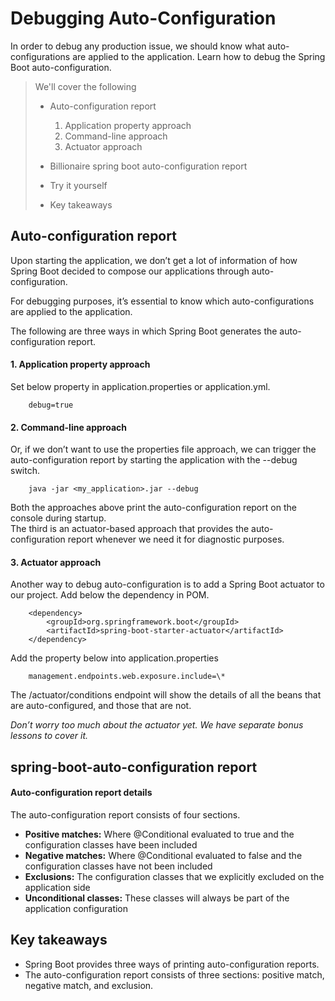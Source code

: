# Debugging Auto-Configuration

In order to debug any production issue, we should know what auto-configurations are applied to the application. Learn how to debug the Spring Boot auto-configuration.

> We'll cover the following
>
> - Auto-configuration report
>
>   1.  Application property approach
>   2.  Command-line approach
>   3.  Actuator approach
>
> - Billionaire spring boot auto-configuration report
> - Try it yourself
> - Key takeaways

## Auto-configuration report

Upon starting the application, we don’t get a lot of information of how Spring Boot decided to compose our applications through auto-configuration.

For debugging purposes, it’s essential to know which auto-configurations are applied to the application.

The following are three ways in which Spring Boot generates the auto-configuration report.

#### 1. Application property approach

Set below property in application.properties or application.yml.

        debug=true

#### 2. Command-line approach

Or, if we don’t want to use the properties file approach, we can trigger the auto-configuration report by starting the application with the --debug switch.

        java -jar <my_application>.jar --debug

Both the approaches above print the auto-configuration report on the console during startup.  
 The third is an actuator-based approach that provides the auto-configuration report whenever we need it for diagnostic purposes.

#### 3. Actuator approach

Another way to debug auto-configuration is to add a Spring Boot actuator to our project. Add below the dependency in POM.

        <dependency>
            <groupId>org.springframework.boot</groupId>
            <artifactId>spring-boot-starter-actuator</artifactId>
        </dependency>

Add the property below into application.properties

        management.endpoints.web.exposure.include=\*

The /actuator/conditions endpoint will show the details of all the beans that are auto-configured, and those that are not.

_Don’t worry too much about the actuator yet. We have separate bonus lessons to cover it._

## spring-boot-auto-configuration report

#### Auto-configuration report details

The auto-configuration report consists of four sections.

- **Positive matches:** Where @Conditional evaluated to true and the configuration classes have been included
- **Negative matches:** Where @Conditional evaluated to false and the configuration classes have not been included
- **Exclusions:** The configuration classes that we explicitly excluded on the application side
- **Unconditional classes:** These classes will always be part of the application configuration

## Key takeaways

- Spring Boot provides three ways of printing auto-configuration reports.
- The auto-configuration report consists of three sections: positive match, negative match, and exclusion.
